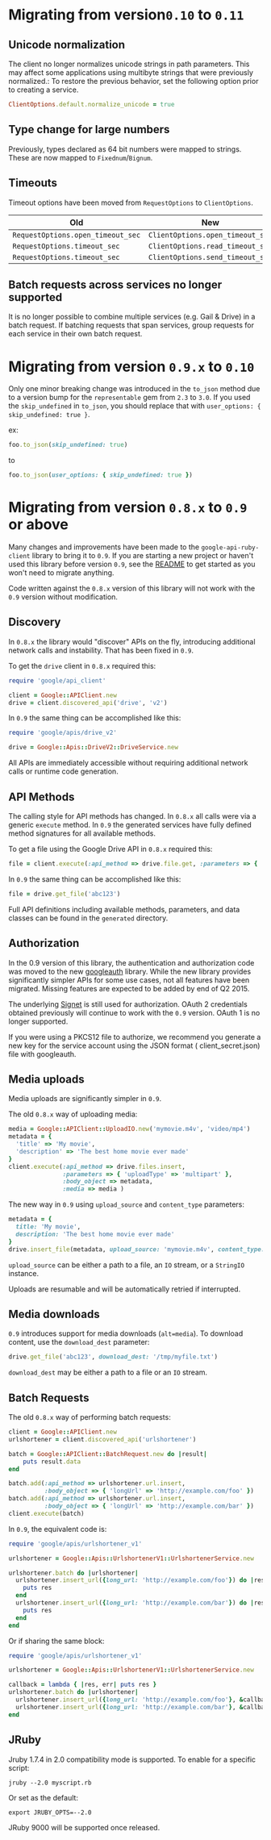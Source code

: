 # Migrating from version`0.10` to `0.11`

## Unicode normalization

The client no longer normalizes unicode strings in path parameters. This may affect
some applications using multibyte strings that were previously normalized.:
To restore the previous behavior, set the following option prior to creating a service.

```ruby
ClientOptions.default.normalize_unicode = true
```

## Type change for large numbers

Previously, types declared as 64 bit numbers were mapped to strings. These are now mapped to
`Fixednum`/`Bignum`.

## Timeouts

Timeout options have been moved from `RequestOptions` to `ClientOptions`.

Old                               | New
----------------------------------|-----------------
`RequestOptions.open_timeout_sec` | `ClientOptions.open_timeout_sec`
`RequestOptions.timeout_sec`      | `ClientOptions.read_timeout_sec`
`RequestOptions.timeout_sec`      | `ClientOptions.send_timeout_sec`

## Batch requests across services no longer supported

It is no longer possible to combine multiple services (e.g. Gail & Drive)
in a batch request. If batching requests that span services, group
requests for each service in their own batch request.

# Migrating from version `0.9.x` to `0.10`

Only one minor breaking change was introduced in the `to_json` method due to a version bump for the `representable` gem from `2.3` to `3.0`. If you used the `skip_undefined` in `to_json`, you should replace that with `user_options: { skip_undefined: true }`.

ex:
```ruby
foo.to_json(skip_undefined: true)
```
to
```ruby
foo.to_json(user_options: { skip_undefined: true })
```

# Migrating from version `0.8.x` to `0.9` or above

Many changes and improvements have been made to the `google-api-ruby-client`
library to bring it to `0.9`. If you are starting a new project or haven't used
this library before version `0.9`, see the [README](README.md) to get started
as you won't need to migrate anything.

Code written against the `0.8.x` version of this library will not work with the `0.9`
version without modification.

## Discovery

In `0.8.x` the library would "discover" APIs on the fly, introducing
additional network calls and instability. That has been fixed in `0.9`.

To get the `drive` client in `0.8.x` required this:

```ruby
require 'google/api_client'

client = Google::APIClient.new
drive = client.discovered_api('drive', 'v2')
```

In `0.9` the same thing can be accomplished like this:

```ruby
require 'google/apis/drive_v2'

drive = Google::Apis::DriveV2::DriveService.new
```

All APIs are immediately accessible without requiring additional network calls or runtime code generation.

## API Methods

The calling style for API methods has changed. In `0.8.x` all calls were via a generic `execute` method. In `0.9`
the generated services have fully defined method signatures for all available methods.

To get a file using the Google Drive API in `0.8.x` required this:

```ruby
file = client.execute(:api_method => drive.file.get, :parameters => { 'id' => 'abc123' })
```

In `0.9` the same thing can be accomplished like this:

```ruby
file = drive.get_file('abc123')
```

Full API definitions including available methods, parameters, and data classes can be found in the `generated` directory.

## Authorization

In the 0.9 version of this library, the authentication and authorization code was moved
to the new [googleauth](https://github.com/google/google-auth-library-ruby) library. While the new library provides
significantly simpler APIs for some use cases, not all features have been migrated. Missing features
are expected to be added by end of Q2 2015.

The underlying [Signet](https://github.com/google/signet) is still used for authorization. OAuth 2 credentials obtained
previously will continue to work with the `0.9` version. OAuth 1 is no longer supported.

If you were using a PKCS12 file to authorize, we recommend you generate a new key for the service account using the JSON format ( client_secret.json) file with googleauth.

## Media uploads

Media uploads are significantly simpler in `0.9`.

The old `0.8.x` way of uploading media:

```ruby
media = Google::APIClient::UploadIO.new('mymovie.m4v', 'video/mp4')
metadata = {
  'title' => 'My movie',
  'description' => 'The best home movie ever made'
}
client.execute(:api_method => drive.files.insert,
               :parameters => { 'uploadType' => 'multipart' },
               :body_object => metadata,
               :media => media )
```

The new way in `0.9` using `upload_source` and `content_type` parameters:

```ruby
metadata = {
  title: 'My movie',
  description: 'The best home movie ever made'
}
drive.insert_file(metadata, upload_source: 'mymovie.m4v', content_type: 'video/mp4')
```

`upload_source` can be either a path to a file, an `IO` stream, or a `StringIO` instance.

Uploads are resumable and will be automatically retried if interrupted.

## Media downloads

`0.9` introduces support for media downloads (`alt=media`). To download content, use the `download_dest` parameter:

```ruby
drive.get_file('abc123', download_dest: '/tmp/myfile.txt')
```

`download_dest` may be either a path to a file or an `IO` stream.

## Batch Requests

The old `0.8.x` way of performing batch requests:

```ruby
client = Google::APIClient.new
urlshortener = client.discovered_api('urlshortener')

batch = Google::APIClient::BatchRequest.new do |result|
    puts result.data
end

batch.add(:api_method => urlshortener.url.insert,
          :body_object => { 'longUrl' => 'http://example.com/foo' })
batch.add(:api_method => urlshortener.url.insert,
          :body_object => { 'longUrl' => 'http://example.com/bar' })
client.execute(batch)
```

In `0.9`, the equivalent code is:

```ruby
require 'google/apis/urlshortener_v1'

urlshortener = Google::Apis::UrlshortenerV1::UrlshortenerService.new

urlshortener.batch do |urlshortener|
  urlshortener.insert_url({long_url: 'http://example.com/foo'}) do |res, err|
    puts res
  end
  urlshortener.insert_url({long_url: 'http://example.com/bar'}) do |res, err|
    puts res
  end
end
```

Or if sharing the same block:

```ruby
require 'google/apis/urlshortener_v1'

urlshortener = Google::Apis::UrlshortenerV1::UrlshortenerService.new

callback = lambda { |res, err| puts res }
urlshortener.batch do |urlshortener|
  urlshortener.insert_url({long_url: 'http://example.com/foo'}, &callback)
  urlshortener.insert_url({long_url: 'http://example.com/bar'}, &callback)
end
```

## JRuby

Jruby 1.7.4 in 2.0 compatibility mode is supported. To enable for a specific script:

```
jruby --2.0 myscript.rb
```

Or set as the default:

```
export JRUBY_OPTS=--2.0
```

JRuby 9000 will be supported once released.

